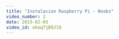 ```yaml
---
title: "Instalacion Raspberry Pi - Noobs"
video_number: 2
date: 2015-02-03
video_id: okoq7jB9JlQ
---
```


